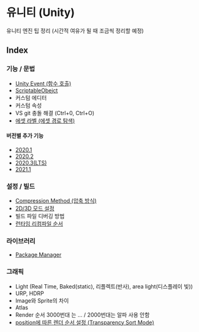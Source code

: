 # 유니티 (Unity)
유니티 엔진 팁 정리 (시간적 여유가 될 때 조금씩 정리할 예정)

## Index
### 기능 / 문법
- [Unity Event (함수 호출)](UnityEvent.md)
- [ScriptableObejct](ScriptableObejct.md)
- 커스텀 에디터
- 커스텀 속성
- VS git 충돌 해결 (Ctrl+0, Ctrl+O)
- [에셋 라벨 (에셋 경로 탐색)](AssetLabel.md)

#### 버전별 추가 기능
- [2020.1](2020_1.md)
- [2020.2](2020_2.md)
- [2020.3(LTS)](2020_3.md)
- [2021.1](2021_1.md)

### 설정 / 빌드
- [Compression Method (압축 방식)](CompressionMethod.md)
- [2D/3D 모드 설정](2D3DMode.md)
- 빌드 파일 디버깅 방법
- [런타임 리컴파일 순서](Recompile.md)

### 라이브러리
- [Package Manager](PackageManager.md)

### 그래픽
- Light (Real Time, Baked(static), 리플렉트(반사), area light(디스플레이 빛))
- URP, HDRP
- Image와 Sprite의 차이
- Atlas
- Render 순서 3000번대 는 ... / 2000번대는 알파 사용 안함
- [position에 따른 렌더 순서 설정 (Transparency Sort Mode)](TransparencySortMode.md)
